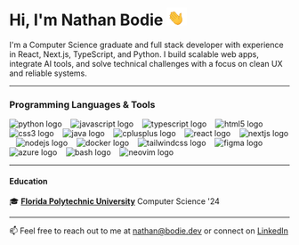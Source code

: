# Hi, I'm Nathan Bodie <img height="32" alt="Hand Waving" src="img/waving_hand_cropped.webp" />

I'm a Computer Science graduate and full stack developer with experience in React, Next.js, TypeScript, and Python. I build scalable web apps, integrate AI tools, and solve technical challenges with a focus on clean UX and reliable systems.

- - -

### Programming Languages & Tools

<div>
    <img src="https://skillicons.dev/icons?i=py" height="40" alt="python logo"  />
    <img width="8" />
    <img src="https://skillicons.dev/icons?i=js" height="40" alt="javascript logo"  />
    <img width="8" />
    <img src="https://skillicons.dev/icons?i=ts" height="40" alt="typescript logo"  />
    <img width="8" />
    <img src="https://skillicons.dev/icons?i=html" height="40" alt="html5 logo"  />
    <img width="8" />
    <img src="https://skillicons.dev/icons?i=css" height="40" alt="css3 logo"  />
    <img width="8" />
    <img src="https://skillicons.dev/icons?i=java" height="40" alt="java logo"  />
    <img width="8" />
    <img src="https://skillicons.dev/icons?i=cpp" height="40" alt="cplusplus logo"  />
    <img width="8" />
    <img src="https://skillicons.dev/icons?i=react" height="40" alt="react logo"  />
    <img width="8" />
    <img src="https://skillicons.dev/icons?i=nextjs" height="40" alt="nextjs logo"  />
    <img width="8" />
    <img src="https://skillicons.dev/icons?i=nodejs" height="40" alt="nodejs logo"  />
    <img width="8" />
    <img src="https://skillicons.dev/icons?i=docker" height="40" alt="docker logo"  />
    <img width="8" />
    <img src="https://skillicons.dev/icons?i=tailwind" height="40" alt="tailwindcss logo"  />
    <img width="8" />
    <img src="https://skillicons.dev/icons?i=figma" height="40" alt="figma logo"  />
    <img width="8" />
    <img src="https://skillicons.dev/icons?i=azure" height="40" alt="azure logo"  />
    <img width="8" />
    <img src="https://skillicons.dev/icons?i=bash" height="40" alt="bash logo"  />
    <img width="8" />
<img src="https://skillicons.dev/icons?i=neovim" height="40" alt="neovim logo"  />
</div>

- - -

#### Education

[poly]: https://floridapoly.edu/
:mortar_board: [**Florida Polytechnic University**][poly] Computer Science '24 

- - -

📫 Feel free to reach out to me at [nathan@bodie.dev](mailto:nathan@bodie.dev) or connect on [LinkedIn](https://www.linkedin.com/in/nathanbodie/)
